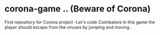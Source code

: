 # corona-game .. (Beware of Corona)
First repository for Corona project -Let's code Coimbatore
In this game the player should escape from the viruses by jumping and moving .
